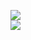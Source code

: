 [![](https://img.shields.io/badge/Made%20With-Github%20Spray-lightgrey.svg?style=for-the-badge&logo=github)](https://github.com/Annihil/github-spray#98)  
[![](https://i.imgur.com/2DrTn0Z.gif)](https://github.com/Annihil/github-spray)